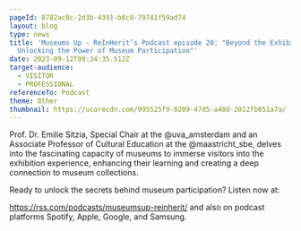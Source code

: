 ```yaml
---
pageId: 8782ac0c-2d3b-4391-b6c8-79741f59ad74
layout: blog
type: news
title: 'Museums Up - ReInHerit’s Podcast episode 20: "Beyond the Exhibit:
  Unlocking the Power of Museum Participation"'
date: 2023-09-12T09:34:35.512Z
target-audience:
  - VISITOR
  - PROFESSIONAL
referenceTo: Podcast
theme: Other
thumbnail: https://ucarecdn.com/995525f9-0209-47d5-a48d-2012fb851a7a/
---
```

Prof. Dr. Emilie Sitzia, Special Chair at the @uva_amsterdam and an Associate Professor of Cultural Education at the @maastricht_sbe, delves into the fascinating capacity of museums to immerse visitors into the exhibition experience, enhancing their learning and creating a deep connection to museum collections.

Ready to unlock the secrets behind museum participation? Listen now at:

<https://rss.com/podcasts/museumsup-reinherit/> and also on podcast platforms Spotify, Apple, Google, and Samsung.